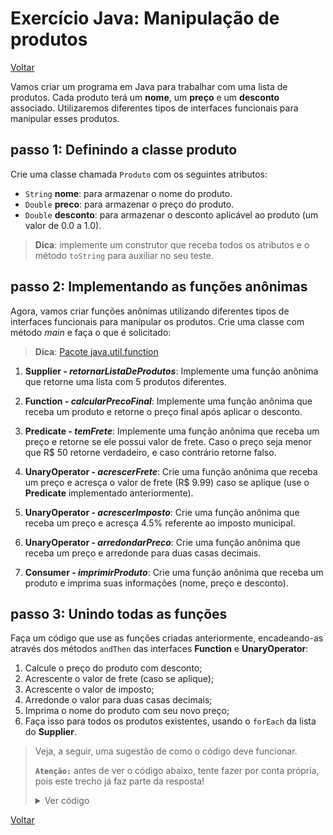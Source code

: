 # Exercício Java: Manipulação de produtos

[Voltar](../../../README.md)

Vamos criar um programa em Java para trabalhar com uma lista de produtos. Cada produto terá um **nome**, um **preço** e um **desconto** associado. Utilizaremos diferentes tipos de interfaces funcionais para manipular esses produtos.

## passo 1: Definindo a classe produto

Crie uma classe chamada `Produto` com os seguintes atributos:

- `String` **nome**: para armazenar o nome do produto.
- `Double` **preco**: para armazenar o preço do produto.
- `Double` **desconto**: para armazenar o desconto aplicável ao produto (um valor de 0.0 a 1.0).

> **Dica**: implemente um construtor que receba todos os atributos e o método `toString` para auxiliar no seu teste.

## passo 2: Implementando as funções anônimas

Agora, vamos criar funções anônimas utilizando diferentes tipos de interfaces funcionais para manipular os produtos. Crie uma classe com método _main_ e faça o que é solicitado:

> **Dica**: [Pacote java.util.function](../../../util/java.util.function.md)

1. **Supplier - _retornarListaDeProdutos_**: Implemente uma função anônima que retorne uma lista com 5 produtos diferentes.

2. **Function - _calcularPrecoFinal_**: Implemente uma função anônima que receba um produto e retorne o preço final após aplicar o desconto.

3. **Predicate - _temFrete_**: Implemente uma função anônima que receba um preço e retorne se ele possui valor de frete. Caso o preço seja menor que R$ 50 retorne verdadeiro, e caso contrário retorne falso.

4. **UnaryOperator - _acrescerFrete_**: Crie uma função anônima que receba um preço e acresça o valor de frete (R$ 9.99) caso se aplique (use o **Predicate** implementado anteriormente).

5. **UnaryOperator - _acrescerImposto_**: Crie uma função anônima que receba um preço e acresça 4.5% referente ao imposto municipal.

6. **UnaryOperator - _arredondarPreco_**: Crie uma função anônima que receba um preço e arredonde para duas casas decimais.

7. **Consumer - _imprimirProduto_**: Crie uma função anônima que receba um produto e imprima suas informações (nome, preço e desconto).

## passo 3: Unindo todas as funções

Faça um código que use as funções criadas anteriormente, encadeando-as através dos métodos `andThen` das interfaces **Function** e **UnaryOperator**:

1. Calcule o preço do produto com desconto;
2. Acrescente o valor de frete (caso se aplique);
3. Acrescente o valor de imposto;
4. Arredonde o valor para duas casas decimais;
5. Imprima o nome do produto com seu novo preço;
6. Faça isso para todos os produtos existentes, usando o `forEach` da lista do **Supplier**.

> Veja, a seguir, uma sugestão de como o código deve funcionar.
>
> **`Atenção:`** antes de ver o código abaixo, tente fazer por conta própria, pois este trecho já faz parte da resposta!
>
> <details>
>   <summary>Ver código</summary>
>
> ```java
> retornarListaDeProdutos.get().forEach(produto -> {
>           Double novoPreco = calcularPrecoFinal
>                   .andThen(acrescerFrete)
>                   .andThen(acrescerImposto)
>                   .andThen(arredondarPreco)
>                   .apply(produto);
>           imprimirProduto.accept(produto, novoPreco);
>       }
> );
> ```
>
> </details>

[Voltar](../../../README.md)
